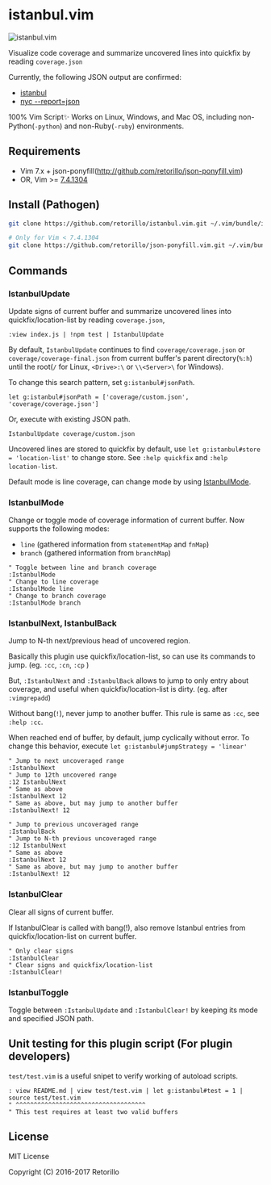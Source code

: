 # istanbul.vim

![istanbul.vim](preview.gif)

Visualize code coverage and summarize uncovered lines into quickfix by reading `coverage.json`

Currently, the following JSON output are confirmed:

- [istanbul](https://www.npmjs.com/package/istanbul)
- [nyc --report=json](https://www.npmjs.com/package/nyc)

100% Vim Script:sparkles: Works on Linux, Windows, and Mac OS, including
non-Python(`-python`) and non-Ruby(`-ruby`) environments.

## Requirements

- Vim 7.x + json-ponyfill(http://github.com/retorillo/json-ponyfill.vim)
- OR, Vim >= [7.4.1304](https://github.com/vim/vim/commit/7823a3bd2eed6ff9e544d201de96710bd5344aaf)

## Install (Pathogen)

```bash
git clone https://github.com/retorillo/istanbul.vim.git ~/.vim/bundle/istanbul.vim

# Only for Vim < 7.4.1304
git clone https://github.com/retorillo/json-ponyfill.vim.git ~/.vim/bundle/json-ponyfill.vim
```

## Commands

### IstanbulUpdate

Update signs of current buffer and summarize uncovered lines into
quickfix/location-list by reading `coverage.json`,

```vim
:view index.js | !npm test | IstanbulUpdate
```

By default, `IstanbulUpdate` continues to find `coverage/coverage.json` or
`coverage/coverage-final.json` from current buffer's parent directory(`%:h`)
until the root(`/` for Linux, `<Drive>:\` or `\\<Server>\` for Windows).

To change this search pattern, set `g:istanbul#jsonPath`.

```vim
let g:istanbul#jsonPath = ['coverage/custom.json', 'coverage/coverage.json']
```

Or, execute with existing JSON path.

```vim
IstanbulUpdate coverage/custom.json
```

Uncovered lines are stored to quickfix by default,
use `let g:istanbul#store = 'location-list'` to change store.
See `:help quickfix` and `:help location-list`.

Default mode is line coverage, can change mode by using [IstanbulMode](#istanbulmode).

### IstanbulMode

Change or toggle mode of coverage information of current buffer.
Now supports the following modes:

- `line` (gathered information from `statementMap` and `fnMap`)
- `branch` (gathered information from `branchMap`)

```vim
" Toggle between line and branch coverage
:IstanbulMode
" Change to line coverage
:IstanbulMode line
" Change to branch coverage
:IstanbulMode branch
```

### IstanbulNext, IstanbulBack

Jump to N-th next/previous head of uncovered region.

Basically this plugin use quickfix/location-list, so can use its commands to jump.
(eg. `:cc`, `:cn`, `:cp` )

But, `:IstanbulNext` and `:IstanbulBack` allows to jump to only entry about coverage,
and useful when quickfix/location-list is dirty. (eg. after `:vimgrepadd`)

Without bang(`!`), never jump to another buffer. This rule is same as `:cc`,
see `:help :cc`.

When reached end of buffer, by default, jump cyclically without error.
To change this behavior, execute `let g:istanbul#jumpStrategy = 'linear'`

```vim
" Jump to next uncoveraged range
:IstanbulNext
" Jump to 12th uncovered range
:12 IstanbulNext
" Same as above
:IstanbulNext 12
" Same as above, but may jump to another buffer
:IstanbulNext! 12

" Jump to previous uncoveraged range
:IstanbulBack
" Jump to N-th previous uncoveraged range
:12 IstanbulNext
" Same as above
:IstanbulNext 12
" Same as above, but may jump to another buffer
:IstanbulNext! 12
```

### IstanbulClear

Clear all signs of current buffer.

If IstanbulClear is called with bang(!), also remove Istanbul entries from
quickfix/location-list on current buffer.

```vim
" Only clear signs
:IstanbulClear
" Clear signs and quickfix/location-list
:IstanbulClear!
```

### IstanbulToggle

Toggle between `:IstanbulUpdate` and `:IstanbulClear!` by keeping its mode and
specified JSON path.

## Unit testing for this plugin script (For plugin developers)

`test/test.vim` is a useful snipet to verify working of autoload scripts.

```vim
: view README.md | view test/test.vim | let g:istanbul#test = 1 | source test/test.vim
" ^^^^^^^^^^^^^^^^^^^^^^^^^^^^^^^^^^^^
" This test requires at least two valid buffers
```

## License

MIT License

Copyright (C) 2016-2017 Retorillo

